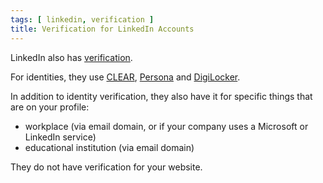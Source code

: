 ```yaml
---
tags: [ linkedin, verification ]
title: Verification for LinkedIn Accounts
---
```


LinkedIn also has [verification](https://www.linkedin.com/help/linkedin/answer/a1359065/).

For identities, they use [CLEAR](https://www.clearme.com/clear-verified), [Persona](https://withpersona.com/) and [DigiLocker](https://www.digilocker.gov.in/).

In addition to identity verification, they also have it for specific things that are on your profile:

- workplace (via email domain, or if your company uses a Microsoft or LinkedIn service)
- educational institution (via email domain)

They do not have verification for your website.
